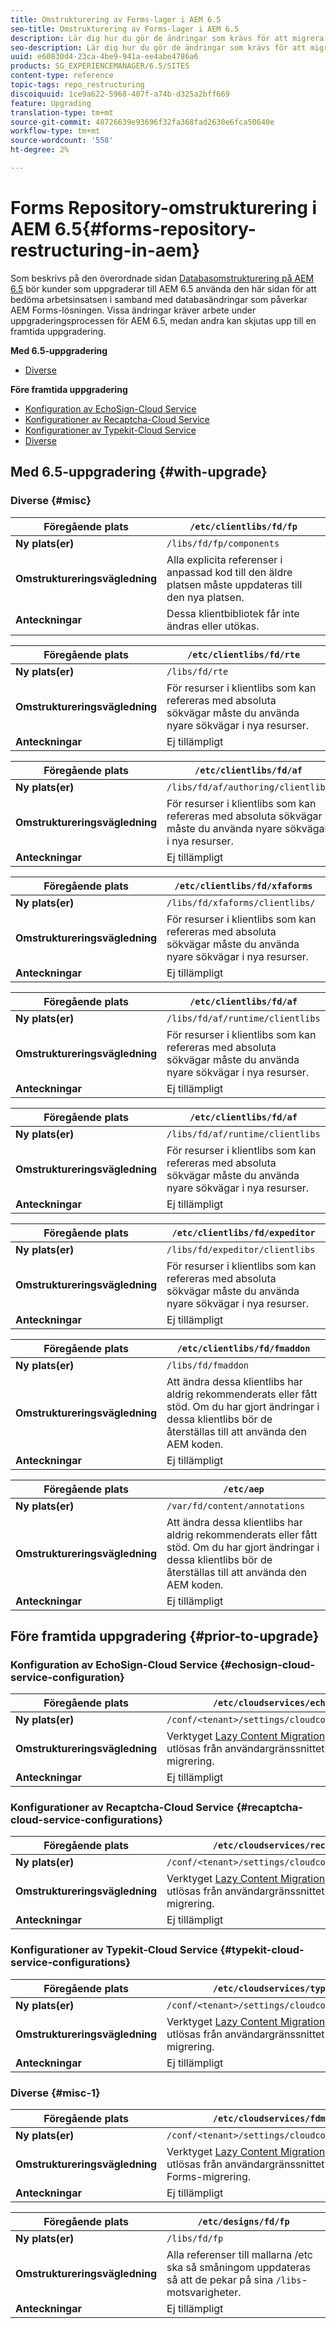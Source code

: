 ```yaml
---
title: Omstrukturering av Forms-lager i AEM 6.5
seo-title: Omstrukturering av Forms-lager i AEM 6.5
description: Lär dig hur du gör de ändringar som krävs för att migrera till den nya databasstrukturen i AEM 6.5 för Forms.
seo-description: Lär dig hur du gör de ändringar som krävs för att migrera till den nya databasstrukturen i AEM 6.5 för Forms.
uuid: e60830d4-23ca-4be9-941a-ee4abe4786a6
products: SG_EXPERIENCEMANAGER/6.5/SITES
content-type: reference
topic-tags: repo_restructuring
discoiquuid: 1ce9a622-5968-407f-a74b-d325a2bff669
feature: Upgrading
translation-type: tm+mt
source-git-commit: 48726639e93696f32fa368fad2630e6fca50640e
workflow-type: tm+mt
source-wordcount: '558'
ht-degree: 2%

---
```



# Forms Repository-omstrukturering i AEM 6.5{#forms-repository-restructuring-in-aem}

Som beskrivs på den överordnade sidan [Databasomstrukturering på AEM 6.5](/help/sites-deploying/repository-restructuring.md) bör kunder som uppgraderar till AEM 6.5 använda den här sidan för att bedöma arbetsinsatsen i samband med databasändringar som påverkar AEM Forms-lösningen. Vissa ändringar kräver arbete under uppgraderingsprocessen för AEM 6.5, medan andra kan skjutas upp till en framtida uppgradering.

**Med 6.5-uppgradering**

* [Diverse](/help/sites-deploying/forms-repository-restructuring-in-aem-6-5.md#misc)

**Före framtida uppgradering**

* [Konfiguration av EchoSign-Cloud Service](/help/sites-deploying/forms-repository-restructuring-in-aem-6-5.md#echosign-cloud-service-configuration)
* [Konfigurationer av Recaptcha-Cloud Service](/help/sites-deploying/forms-repository-restructuring-in-aem-6-5.md#recaptcha-cloud-service-configurations)
* [Konfigurationer av Typekit-Cloud Service](/help/sites-deploying/forms-repository-restructuring-in-aem-6-5.md#typekit-cloud-service-configurations)
* [Diverse](/help/sites-deploying/forms-repository-restructuring-in-aem-6-5.md#misc)

## Med 6.5-uppgradering {#with-upgrade}

### Diverse {#misc}

| **Föregående plats** | `/etc/clientlibs/fd/fp` |
|---|---|
| **Ny plats(er)** | `/libs/fd/fp/components` |
| **Omstruktureringsvägledning** | Alla explicita referenser i anpassad kod till den äldre platsen måste uppdateras till den nya platsen. |
| **Anteckningar** | Dessa klientbibliotek får inte ändras eller utökas. |

| **Föregående plats** | `/etc/clientlibs/fd/rte` |
|---|---|
| **Ny plats(er)** | `/libs/fd/rte` |
| **Omstruktureringsvägledning** | För resurser i klientlibs som kan refereras med absoluta sökvägar måste du använda nyare sökvägar i nya resurser. |
| **Anteckningar** | Ej tillämpligt |

| **Föregående plats** | `/etc/clientlibs/fd/af` |
|---|---|
| **Ny plats(er)** | `/libs/fd/af/authoring/clientlibs` |
| **Omstruktureringsvägledning** | För resurser i klientlibs som kan refereras med absoluta sökvägar måste du använda nyare sökvägar i nya resurser. |
| **Anteckningar** | Ej tillämpligt |

| **Föregående plats** | `/etc/clientlibs/fd/xfaforms` |
|---|---|
| **Ny plats(er)** | `/libs/fd/xfaforms/clientlibs/` |
| **Omstruktureringsvägledning** | För resurser i klientlibs som kan refereras med absoluta sökvägar måste du använda nyare sökvägar i nya resurser. |
| **Anteckningar** | Ej tillämpligt |

| **Föregående plats** | `/etc/clientlibs/fd/af` |
|---|---|
| **Ny plats(er)** | `/libs/fd/af/runtime/clientlibs` |
| **Omstruktureringsvägledning** | För resurser i klientlibs som kan refereras med absoluta sökvägar måste du använda nyare sökvägar i nya resurser. |
| **Anteckningar** | Ej tillämpligt |

| **Föregående plats** | `/etc/clientlibs/fd/af` |
|---|---|
| **Ny plats(er)** | `/libs/fd/af/runtime/clientlibs` |
| **Omstruktureringsvägledning** | För resurser i klientlibs som kan refereras med absoluta sökvägar måste du använda nyare sökvägar i nya resurser. |
| **Anteckningar** | Ej tillämpligt |

| **Föregående plats** | `/etc/clientlibs/fd/expeditor` |
|---|---|
| **Ny plats(er)** | `/libs/fd/expeditor/clientlibs` |
| **Omstruktureringsvägledning** | För resurser i klientlibs som kan refereras med absoluta sökvägar måste du använda nyare sökvägar i nya resurser. |
| **Anteckningar** | Ej tillämpligt |

| **Föregående plats** | `/etc/clientlibs/fd/fmaddon` |
|---|---|
| **Ny plats(er)** | `/libs/fd/fmaddon` |
| **Omstruktureringsvägledning** | Att ändra dessa klientlibs har aldrig rekommenderats eller fått stöd. Om du har gjort ändringar i dessa klientlibs bör de återställas till att använda den AEM koden. |
| **Anteckningar** | Ej tillämpligt |

| **Föregående plats** | `/etc/aep` |
|---|---|
| **Ny plats(er)** | `/var/fd/content/annotations` |
| **Omstruktureringsvägledning** | Att ändra dessa klientlibs har aldrig rekommenderats eller fått stöd. Om du har gjort ändringar i dessa klientlibs bör de återställas till att använda den AEM koden. |
| **Anteckningar** | Ej tillämpligt |

## Före framtida uppgradering {#prior-to-upgrade}

### Konfiguration av EchoSign-Cloud Service {#echosign-cloud-service-configuration}

| **Föregående plats** | `/etc/cloudservices/echosign` |
|---|---|
| **Ny plats(er)** | `/conf/<tenant>/settings/cloudconfigs/echosign` |
| **Omstruktureringsvägledning** | Verktyget [Lazy Content Migration](/help/sites-deploying/lazy-content-migration.md) som ska utlösas från användargränssnittet för Forms-migrering. |
| **Anteckningar** | Ej tillämpligt |

### Konfigurationer av Recaptcha-Cloud Service {#recaptcha-cloud-service-configurations}

| **Föregående plats** | `/etc/cloudservices/recaptcha` |
|---|---|
| **Ny plats(er)** | `/conf/<tenant>/settings/cloudconfigs/recaptcha` |
| **Omstruktureringsvägledning** | Verktyget [Lazy Content Migration](/help/sites-deploying/lazy-content-migration.md) som ska utlösas från användargränssnittet för Forms-migrering. |
| **Anteckningar** | Ej tillämpligt |

### Konfigurationer av Typekit-Cloud Service {#typekit-cloud-service-configurations}

| **Föregående plats** | `/etc/cloudservices/typekit` |
|---|---|
| **Ny plats(er)** | `/conf/<tenant>/settings/cloudconfigs/typekit` |
| **Omstruktureringsvägledning** | Verktyget [Lazy Content Migration](/help/sites-deploying/lazy-content-migration.md) som ska utlösas från användargränssnittet för Forms-migrering. |
| **Anteckningar** | Ej tillämpligt |

### Diverse {#misc-1}

| **Föregående plats** | `/etc/cloudservices/fdm` |
|---|---|
| **Ny plats(er)** | `/conf/<tenant>/settings/cloudconfigs/fdm` |
| **Omstruktureringsvägledning** | Verktyget [Lazy Content Migration](/help/sites-deploying/lazy-content-migration.md) som ska utlösas från användargränssnittet för Forms-migrering. |
| **Anteckningar** | Ej tillämpligt |

| **Föregående plats** | `/etc/designs/fd/fp` |
|---|---|
| **Ny plats(er)** | `/libs/fd/fp` |
| **Omstruktureringsvägledning** | Alla referenser till mallarna /etc ska så småningom uppdateras så att de pekar på sina `/libs`-motsvarigheter. |
| **Anteckningar** | Ej tillämpligt |

